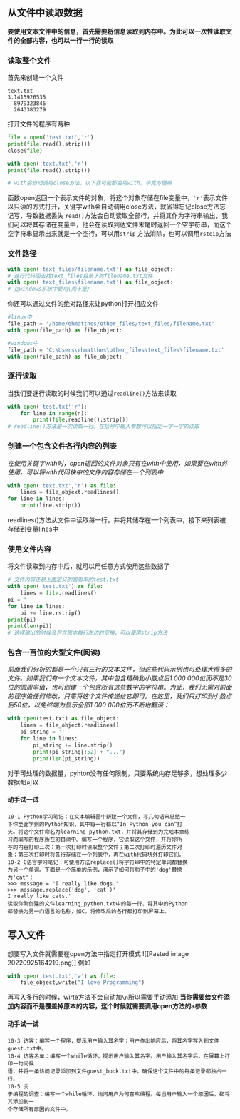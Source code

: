 ## 从文件中读取数据
**要使用文本文件中的信息，首先需要将信息读取到内存中。为此可以一次性读取文件的全部内容，也可以一行一行的读取**
### 读取整个文件
首先来创建一个文件
```
text.txt
3.1415926535
  8979323846
  2643383279
```
打开文件的程序有两种
```python
file = open('test.txt','r')
print(file.read().strip())
close(file)

with open('text.txt','r')
print(file.read().strip())

# with会自动调用close方法，以下我可能都会用with，毕竟方便嘛
```
函数open返回一个表示文件的对象，将这个对象存储在file变量中，`'r'`表示文件以只读的方式打开，关键字with会自动调用close方法，就省得忘记close方法忘记写，导致数据丢失
`read()`方法会自动读取全部行，并将其作为字符串输出，我们可以将其存储在变量中，他会在读取到达文件末尾时返回一个空字符串，而这个空字符串显示出来就是一个空行，可以用`strip`
方法消除，也可以调用`rsteip`方法
### 文件路径
```python
with open('text_files/filename.txt') as file_object:
# 这行代码回去找text_files目录下的filename.txt文件
with open('text_files\filename.txt') as file_object:
# 在windows系统中要用\而不是/
```
你还可以通过文件的绝对路径来让python打开相应文件
```python
#linux中
file_path = '/home/ehmatthes/other_files/text_files/filename.txt'
with open(file_path) as file_object:

#windows中
file_path = 'C:\Users\ehmatthes\other_files\text_files\filename.txt'
with open(file_path) as file_object:
```
### 逐行读取
 当我们要逐行读取的时候我们可以通过`readline()`方法来读取
```python
with open('test.txt''r'):
	for line in range(n):
		print(file.readline().strip())
# readline()方法是一次读取一行。在括号中输入参数可以指定一字一字的读取
```
### 创建一个包含文件各行内容的列表
*在使用关键字with时，open返回的文件对象只有在with中使用，如果要在with外使用，可以将with代码块中的文件内容存储在一个列表中*
```python
with open('text.txt','r') as file:
	lines = file_objext.readlines()
for line in lines:
	print(line.strip())
```
readlines()方法从文件中读取每一行，并将其储存在一个列表中，接下来列表被存储到变量lines中
### 使用文件内容
将文件读取到内存中后，就可以用任意方式使用这些数据了
```python
# 文件内容还是上面定义的圆周率的test.txt
with open('test.txt') as file:
	lines = file.readlines()
pi = ''
for line in lines:
	pi += line.rstrip()
print(pi)
print(len(pi))
# 这样输出的时候会包含原本每行左边的空格，可以使用strip方法
```
### 包含一百位的大型文件(阅读)
*前面我们分析的都是一个只有三行的文本文件，但这些代码示例也可处理大得多的文件。如果我们有一个文本文件，其中包含精确到小数点后1 000 000位而不是30位的圆周率值，也可创建一个包含所有这些数字的字符串。为此，我们无需对前面的程序做任何修改，只需将这个文件传递给它即可。在这里，我们只打印到小数点后50位，以免终端为显示全部1 000 000位而不断地翻滚：*
```python
with open(test.txt) as file_object:
	lines = file_object.readlines()
	pi_string = ''
	for line in lines:
		pi_string += line.strip()
		print(pi_string[:52] + "...")
		print(len(pi_string))
```
对于可处理的数据量，pyhton没有任何限制，只要系统内存足够多，想处理多少数据都可以
#### 动手试一试
```
10-1 Python学习笔记：在文本编辑器中新建一个文件，写几句话来总结一
下你至此学到的Python知识，其中每一行都以“In Python you can”打
头。将这个文件命名为learning_python.txt，并将其存储到为完成本章练
习而编写的程序所在的目录中。编写一个程序，它读取这个文件，并将你所
写的内容打印三次：第一次打印时读取整个文件；第二次打印时遍历文件对
象；第三次打印时将各行存储在一个列表中，再在with代码块外打印它们。
10-2 C语言学习笔记：可使用方法replace()将字符串中的特定单词都替换
为另一个单词。下面是一个简单的示例，演示了如何将句子中的'dog'替换
为'cat'：
>>> message = "I really like dogs."
>>> message.replace('dog', 'cat')'
I really like cats.' 
读取你刚创建的文件learning_python.txt中的每一行，将其中的Python
都替换为另一门语言的名称，如C。将修改后的各行都打印到屏幕上。
```
## 写入文件
想要写入文件就需要在open方法中指定打开模式
![[Pasted image 20220925164219.png]]
例如
```python
with open('test.txt','w') as file:
	file_object,write("I love Programming")
```
再写入多行的时候，wirte方法不会自动加`\n`所以需要手动添加
**当你需要给文件添加内容而不是覆盖掉原本的内容，这个时候就需要调用open方法的a参数**
#### 动手试一试
```
10-3 访客：编写一个程序，提示用户输入其名字；用户作出响应后，将其名字写入到文件guest.txt中。
10-4 访客名单：编写一个while循环，提示用户输入其名字。用户输入其名字后，在屏幕上打印一句问候
语，并将一条访问记录添加到文件guest_book.txt中。确保这个文件中的每条记录都独占一行。
10-5 关
于编程的调查：编写一个while循环，询问用户为何喜欢编程。每当用户输入一个原因后，都将其添加到一
个存储所有原因的文件中。
```
